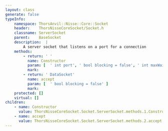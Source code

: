 ```yaml
---
layout: class
generate: false
typeInfo:
    namespace: ThorsAnvil::Nisse::Core::Socket
    header:    ThorsNisseCoreSocket/Socket.h
    classname: ServerSocket
    parent:    BaseSocket
    description:  |
        A server socket that listens on a port for a connection
    methods:
        - return: ' '
          name: Constructor
          param: [  ' int port', ' bool blocking = false', ' int maxWaitingConnections = maxConnectionBacklog' ]
          mark:  
        - return: ' DataSocket'
          name: accept
          param: [  ' bool blocking = false' ]
          mark:  
    protected: []
    virtual: []
children:
    - name: Constructor
      value: ThorsNisseCoreSocket.Socket.ServerSocket.methods.1.Constructor.md
    - name: accept
      value: ThorsNisseCoreSocket.Socket.ServerSocket.methods.2.accept.md
---
```


